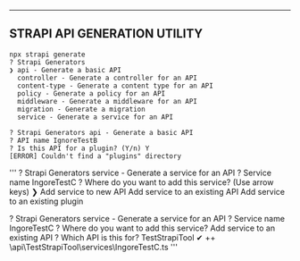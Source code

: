 













---

## STRAPI API GENERATION UTILITY

```
npx strapi generate
? Strapi Generators
❯ api - Generate a basic API
  controller - Generate a controller for an API
  content-type - Generate a content type for an API
  policy - Generate a policy for an API
  middleware - Generate a middleware for an API
  migration - Generate a migration
  service - Generate a service for an API
```

```
? Strapi Generators api - Generate a basic API
? API name IgnoreTestB
? Is this API for a plugin? (Y/n) Y
[ERROR] Couldn't find a "plugins" directory
```

'''
? Strapi Generators service - Generate a service for an API
? Service name IngoreTestC
? Where do you want to add this service? (Use arrow keys)
❯ Add service to new API 
  Add service to an existing API 
  Add service to an existing plugin 


? Strapi Generators service - Generate a service for an API
? Service name IngoreTestC
? Where do you want to add this service? Add service to an existing API
? Which API is this for? TestStrapiTool
✔  ++ \api\TestStrapiTool\services\IngoreTestC.ts
'''